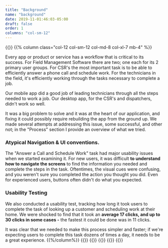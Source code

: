 ```yaml
---
title: "Background"
name: "background"
date: 2019-11-01:46:03-05:00
draft: false
order: 1
columns: "col-sm-12"
---
```

{{<row>}}
{{% column class="col-12 col-sm-12 col-md-8 col-xl-7 mb-4" %}}

Every app or product or service has a workflow that is critical to its success. For Field Management Software there are two; one each for its 2 primary user groups.  For CSR's the most important task is to be able to efficiently answer a phone call and schedule work. For the technicians in the field, it's efficiently working through the tasks necessary to complete a job.

Our mobile app did a good job of leading technicians through all the steps needed to work a job. Our desktop app, for the CSR's and dispatchers, didn't work so well. 

It was a big problem to solve and it was at the heart of our application, and fixing it could possibly require rebuilding the app from the ground up. We made several attempts at addressing this issue, some successful, and other not; in the "Process" section I provide an overview of what we tried.

### Atypical Navigation & UI conventions.

The "Answer a Call and Schedule Work" task had major usability issues when we started examining it. For new users, it was difficult **to understand how to navigate the screens** to find the information you needed and complete the steps in the task. Oftentimes, the visual cues were confusing, and you weren't sure you completed the action you thought you did. Even for experienced users, buttons often didn't do what you expected.

### Usability Testing

We also conducted a usability test, tracking how long it took users to complete the task of looking up a customer and scheduling work at their home. We were shocked to find that it took an **average 17 clicks, and up to 30 clicks in some cases -** the fastest it could be done was in 11 clicks. 

It was clear that we needed to make this process simpler and faster; if we're expecting users to complete this task dozens of times a day, it needs to be a great experience.
{{%/column%}}
{{<column class="col-sm-12 col-md-4 col-xl-5 mb-4">}}
    {{<workImage class="figure text-muted mb-4" src="/work/pm-call-experience/01-background/pm-dispatchboard-desktop.png" alt="screenshot of the dispatch board" caption="the home page of the desktop app was visually confusing. From this screen, a dispatcher or CSR would answer calls and schedule work">}}
    {{<workImage class="figure text-muted mb-4" src="/work/pm-call-experience/01-background/pm-contactproperty-dialog.png" alt="screenshot of how our app displays information about a person or house." caption="how our app displays information about a person or house. The information about a person or their home would be spread out across several different tabs, making it hard to get a clear picture.">}}
{{</column>}}
{{</row>}}
